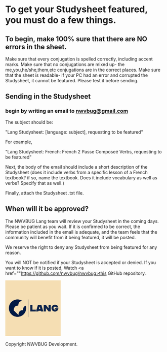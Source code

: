 # To get your Studysheet featured, you must do a few things.
## To begin, make 100% sure that there are NO errors in the sheet. 
Make sure that every conjugation is spelled correctly, including accent marks. 
Make sure that no conjugations are mixed up- the me,you,he/she,them,etc conjugations are in the correct places.
Make sure that the sheet is readable- if your PC had an error and corrupted the Studysheet, it cannot be featured. Please test it before sending.

## Sending in the Studysheet

### begin by writing an email to nwvbug@gmail.com
The subject should be: 

"Lang Studysheet: [language: subject], requesting to be featured"

For example,

"Lang Studysheet: French: French 2 Passe Composeé Verbs, requesting to be featured"

Next, the body of the email should include a short description of the Studysheet (does it include verbs from a specific lesson of a French textbook? if so, name the textbook. Does it include vocabulary as well as verbs? Specify that as well.)

Finally, attach the Studysheet .txt file.


## When will it be approved?

The NWVBUG Lang team will review your Studysheet in the coming days. Please be patient as you wait. If it is confirmed to be correct, the information included in the email is adequate, and the team feels that the community will benefit from it being featured, it will be posted. 

We reserve the right to deny any Studysheet from being featured for any reason. 

You will NOT be notified if your Studysheet is accepted or denied. If you want to know if it is posted, Watch <a href=""https://github.com/nwvbug/nwvbug>this</a> GitHub repository. 


<img src="https://github.com/nwvbug/nwvbug-logos/blob/main/Lang%20Logos/RedesLangwBg.png" width="175" height="175">

Copyright NWVBUG Development. 
